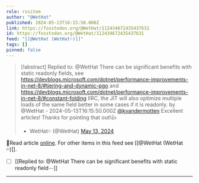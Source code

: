 ```yaml
---
role: rssitem
author: "@WetHat"
published: 2024-05-13T16:15:50.000Z
link: https://fosstodon.org/@WetHat/112434672435437631
id: https://fosstodon.org/@WetHat/112434672435437631
feed: "[[@WetHat (WetHat💦)]]"
tags: []
pinned: false
---
```

> [!abstract] Replied to: @WetHat There can be significant benefits with static readonly fields, see https://devblogs.microsoft.com/dotnet/performance-improvements-in-net-8/#tiering-and-dynamic-pgo and https://devblogs.microsoft.com/dotnet/performance-improvements-in-net-8/#constant-folding IIRC, the JIT will also optimize multiple loads of the same field better in some cases if it is readonly. by @WetHat - 2024-05-13T16:15:50.000Z
> [@kvandermotten](https://mastodon.online/@kvandermotten) Excellent articles! Thanks for pointing that out!👍
> 
> - WetHat💦 (@WetHat) [May 13, 2024](https://fosstodon.org/@WetHat/112434672435437631)

🔗Read article [online](https://fosstodon.org/@WetHat/112434672435437631). For other items in this feed see [[@WetHat (WetHat💦)]].

- [ ] [[Replied to꞉ @WetHat There can be significant benefits with static readonly field⋯]]
- - -
